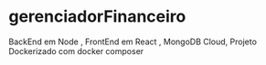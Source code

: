 # gerenciadorFinanceiro
BackEnd em Node , FrontEnd em React , MongoDB Cloud, Projeto Dockerizado com docker composer
